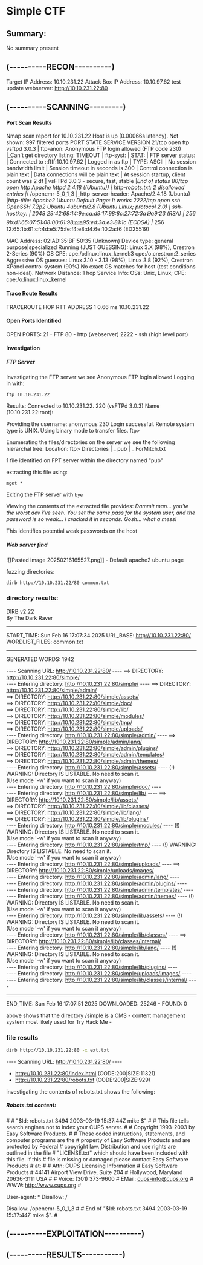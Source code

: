 
# Simple CTF 

## Summary:
No summary present 


## (----------RECON----------)
Target IP Address: 10.10.231.22
Attack Box IP Address: 10.10.97.62
test update
webserver: http://10.10.231.22:80

## (----------SCANNING---------)

#### Port Scan Results
Nmap scan report for 10.10.231.22
Host is up (0.00066s latency).
Not shown: 997 filtered ports
PORT     STATE SERVICE VERSION
21/tcp   open  ftp     vsftpd 3.0.3
| ftp-anon: Anonymous FTP login allowed (FTP code 230)
|_Can't get directory listing: TIMEOUT
| ftp-syst: 
|   STAT: 
| FTP server status:
|      Connected to ::ffff:10.10.97.62
|      Logged in as ftp
|      TYPE: ASCII
|      No session bandwidth limit
|      Session timeout in seconds is 300
|      Control connection is plain text
|      Data connections will be plain text
|      At session startup, client count was 2 df
|      vsFTPd 3.0.3 - secure, fast, stable
|_End of status
80/tcp   open  http    Apache httpd 2.4.18 ((Ubuntu))
| http-robots.txt: 2 disallowed entries 
|_/ /openemr-5_0_1_3 
|_http-server-header: Apache/2.4.18 (Ubuntu)
|_http-title: Apache2 Ubuntu Default Page: It works
2222/tcp open  ssh     OpenSSH 7.2p2 Ubuntu 4ubuntu2.8 (Ubuntu Linux; protocol 2.0)
| ssh-hostkey: 
|   2048 29:42:69:14:9e:ca:d9:17:98:8c:27:72:3a:cd:a9:23 (RSA)
|   256 9b:d1:65:07:51:08:00:61:98:de:95:ed:3a:e3:81:1c (ECDSA)
|_  256 12:65:1b:61:cf:4d:e5:75:fe:f4:e8:d4:6e:10:2a:f6 (ED25519)

MAC Address: 02:AD:35:BF:50:35 (Unknown)
Device type: general purpose|specialized
Running (JUST GUESSING): Linux 3.X (98%), Crestron 2-Series (90%)
OS CPE: cpe:/o:linux:linux_kernel:3 cpe:/o:crestron:2_series
Aggressive OS guesses: Linux 3.10 - 3.13 (98%), Linux 3.8 (92%), Crestron XPanel control system (90%)
No exact OS matches for host (test conditions non-ideal).
Network Distance: 1 hop
Service Info: OSs: Unix, Linux; CPE: cpe:/o:linux:linux_kernel

#### Trace Route Results
TRACEROUTE
HOP RTT     ADDRESS
1   0.66 ms 10.10.231.22

#### Open Ports Identified 
OPEN PORTS: 
21 - FTP
80 - http (webserver)
2222 - ssh (high level port)

#### Investigation

##### FTP Server
Investigating the FTP server we see Anonymous FTP login allowed
Logging in with:
```plaintext
ftp 10.10.231.22
```
Results:
Connected to 10.10.231.22.
220 (vsFTPd 3.0.3)
Name (10.10.231.22:root):

Providing the username: anonymous
230 Login successful.
Remote system type is UNIX.
Using binary mode to transfer files.
ftp>

Enumerating the files/directories on the server we see the following hierarchal tree:
Location: ftp> 
Directories
| _ pub
   | _ ForMitch.txt
   
1 file identified on FPT server within the directory named "pub"

extracting this file using:
```plaintext
mget *
```

Exiting the FTP server with `bye`

Viewing the contents of the extracted file provides:
*Dammit man... you'te the worst dev i've seen. You set the same pass for the system user, and the password is so weak... i cracked it in seconds. Gosh... what a mess!*

This identifies potential weak passwords on the host 

##### Web server find
![[Pasted image 20250216165527.png]]
\- Default apache2 ubuntu page 

fuzzing directories:
```plaintext
dirb http://10.10.231.22/80 common.txt
```

### directory results: 

DIRB v2.22    
By The Dark Raver

-----------------

START_TIME: Sun Feb 16 17:07:34 2025
URL_BASE: http://10.10.231.22:80/
WORDLIST_FILES: common.txt

-----------------

GENERATED WORDS: 1942                                                          

---- Scanning URL: http://10.10.231.22:80/ ----
==> DIRECTORY: http://10.10.231.22:80/simple/                                       
---- Entering directory: http://10.10.231.22:80/simple/ ----
==> DIRECTORY: http://10.10.231.22:80/simple/admin/                            
==> DIRECTORY: http://10.10.231.22:80/simple/assets/                           
==> DIRECTORY: http://10.10.231.22:80/simple/doc/                              
==> DIRECTORY: http://10.10.231.22:80/simple/lib/                              
==> DIRECTORY: http://10.10.231.22:80/simple/modules/                          
==> DIRECTORY: http://10.10.231.22:80/simple/tmp/                              
==> DIRECTORY: http://10.10.231.22:80/simple/uploads/                               
---- Entering directory: http://10.10.231.22:80/simple/admin/ ----
==> DIRECTORY: http://10.10.231.22:80/simple/admin/lang/                       
==> DIRECTORY: http://10.10.231.22:80/simple/admin/plugins/                    
==> DIRECTORY: http://10.10.231.22:80/simple/admin/templates/                  
==> DIRECTORY: http://10.10.231.22:80/simple/admin/themes/                        
---- Entering directory: http://10.10.231.22:80/simple/assets/ ----
(!) WARNING: Directory IS LISTABLE. No need to scan it.                        
    (Use mode '-w' if you want to scan it anyway)     
---- Entering directory: http://10.10.231.22:80/simple/doc/ ----    
---- Entering directory: http://10.10.231.22:80/simple/lib/ ----
==> DIRECTORY: http://10.10.231.22:80/simple/lib/assets/                       
==> DIRECTORY: http://10.10.231.22:80/simple/lib/classes/                      
==> DIRECTORY: http://10.10.231.22:80/simple/lib/lang/                         
==> DIRECTORY: http://10.10.231.22:80/simple/lib/plugins/                           
---- Entering directory: http://10.10.231.22:80/simple/modules/ ----
(!) WARNING: Directory IS LISTABLE. No need to scan it.                        
    (Use mode '-w' if you want to scan it anyway)     
---- Entering directory: http://10.10.231.22:80/simple/tmp/ ----
(!) WARNING: Directory IS LISTABLE. No need to scan it.                        
    (Use mode '-w' if you want to scan it anyway)     
---- Entering directory: http://10.10.231.22:80/simple/uploads/ ----
==> DIRECTORY: http://10.10.231.22:80/simple/uploads/images/                        
---- Entering directory: http://10.10.231.22:80/simple/admin/lang/ ----     
---- Entering directory: http://10.10.231.22:80/simple/admin/plugins/ ----     
---- Entering directory: http://10.10.231.22:80/simple/admin/templates/ ----     
---- Entering directory: http://10.10.231.22:80/simple/admin/themes/ ----
(!) WARNING: Directory IS LISTABLE. No need to scan it.                        
    (Use mode '-w' if you want to scan it anyway)   
---- Entering directory: http://10.10.231.22:80/simple/lib/assets/ ----
(!) WARNING: Directory IS LISTABLE. No need to scan it.                        
    (Use mode '-w' if you want to scan it anyway)    
---- Entering directory: http://10.10.231.22:80/simple/lib/classes/ ----
==> DIRECTORY: http://10.10.231.22:80/simple/lib/classes/internal/                
---- Entering directory: http://10.10.231.22:80/simple/lib/lang/ ----
(!) WARNING: Directory IS LISTABLE. No need to scan it.                        
    (Use mode '-w' if you want to scan it anyway)    
---- Entering directory: http://10.10.231.22:80/simple/lib/plugins/ ----    
---- Entering directory: http://10.10.231.22:80/simple/uploads/images/ ----    
---- Entering directory: http://10.10.231.22:80/simple/lib/classes/internal/ ----

-----------------
END_TIME: Sun Feb 16 17:07:51 2025
DOWNLOADED: 25246 - FOUND: 0

above shows that the directory /simple is a CMS - content management system 
most likely used for Try Hack Me - 

### file results

```bash
dirb http://10.10.231.22:80 -x ext.txt
```

---- Scanning URL: http://10.10.231.22:80/ ----
+ http://10.10.231.22:80/index.html (CODE:200|SIZE:11321)                                           
+ http://10.10.231.22:80/robots.txt (CODE:200|SIZE:929)          

investigating the contents of robots.txt shows the following:

##### Robots.txt content:
\#
\# "$Id: robots.txt 3494 2003-03-19 15:37:44Z mike $"
\#
\#   This file tells search engines not to index your CUPS server.
\#
\#   Copyright 1993-2003 by Easy Software Products.
\#
\#   These coded instructions, statements, and computer programs are the
\#   property of Easy Software Products and are protected by Federal
\#   copyright law.  Distribution and use rights are outlined in the file
\#   "LICENSE.txt" which should have been included with this file.  If this
\#   file is missing or damaged please contact Easy Software Products
\#   at:
\#
\#       Attn: CUPS Licensing Information
\#       Easy Software Products
\#       44141 Airport View Drive, Suite 204
\#       Hollywood, Maryland 20636-3111 USA
\#
\#       Voice: (301) 373-9600
\#       EMail: cups-info@cups.org
\#         WWW: http://www.cups.org
\#

User-agent: *
Disallow: /


Disallow: /openemr-5_0_1_3 
\#
\# End of "$Id: robots.txt 3494 2003-03-19 15:37:44Z mike $".
\#






## (----------EXPLOITATION----------)


## (----------RESULTS-----------)